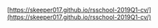 [https://skeeper017.github.io/rsschool-2019Q1-cv/](https://skeeper017.github.io/rsschool-2019Q1-cv/)